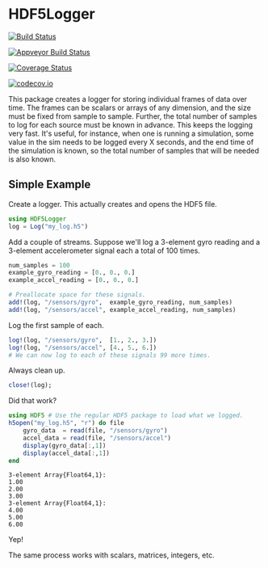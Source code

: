 # HDF5Logger

[![Build Status](https://travis-ci.org/tuckermcclure/HDF5Logger.jl.svg?branch=master)](https://travis-ci.org/tuckermcclure/HDF5Logger.jl)

[![Appveyor Build Status](https://ci.appveyor.com/api/projects/status/github/HDF5Logger.jl?svg=true)](https://ci.appveyor.com/project/tuckermcclure/hdf5logger-jl)

[![Coverage Status](https://coveralls.io/repos/tuckermcclure/HDF5Logger.jl/badge.svg?branch=master&service=github)](https://coveralls.io/github/tuckermcclure/HDF5Logger.jl?branch=master)

[![codecov.io](http://codecov.io/github/tuckermcclure/HDF5Logger.jl/coverage.svg?branch=master)](http://codecov.io/github/tuckermcclure/HDF5Logger.jl?branch=master)

This package creates a logger for storing individual frames of data over time. The frames can be scalars or arrays of any dimension, and the size must be fixed from sample to sample. Further, the total number of samples to log for each source must be known in advance. This keeps the logging very fast. It's useful, for instance, when one is running a simulation, some value in the sim needs to be logged every X seconds, and the end time of the simulation is known, so the total number of samples that will be needed is also known.

## Simple Example

Create a logger. This actually creates and opens the HDF5 file.

```julia
using HDF5Logger
log = Log("my_log.h5")
```

Add a couple of streams. Suppose we'll log a 3-element gyro reading and a 3-element accelerometer signal each a total of 100 times.

```julia
num_samples = 100
example_gyro_reading = [0., 0., 0.]
example_accel_reading = [0., 0., 0.]

# Preallocate space for these signals.
add!(log, "/sensors/gyro",  example_gyro_reading, num_samples)
add!(log, "/sensors/accel", example_accel_reading, num_samples)
```

Log the first sample of each.

```julia
log!(log, "/sensors/gyro",  [1., 2., 3.])
log!(log, "/sensors/accel", [4., 5., 6.])
# We can now log to each of these signals 99 more times.
```

Always clean up.
```julia
close!(log);
```

Did that work?

```julia
using HDF5 # Use the regular HDF5 package to load what we logged.
h5open("my_log.h5", "r") do file
    gyro_data  = read(file, "/sensors/gyro")
    accel_data = read(file, "/sensors/accel")
    display(gyro_data[:,1])
    display(accel_data[:,1])
end
```

```
3-element Array{Float64,1}:
1.00
2.00
3.00
3-element Array{Float64,1}:
4.00
5.00
6.00
```
Yep!

The same process works with scalars, matrices, integers, etc.
